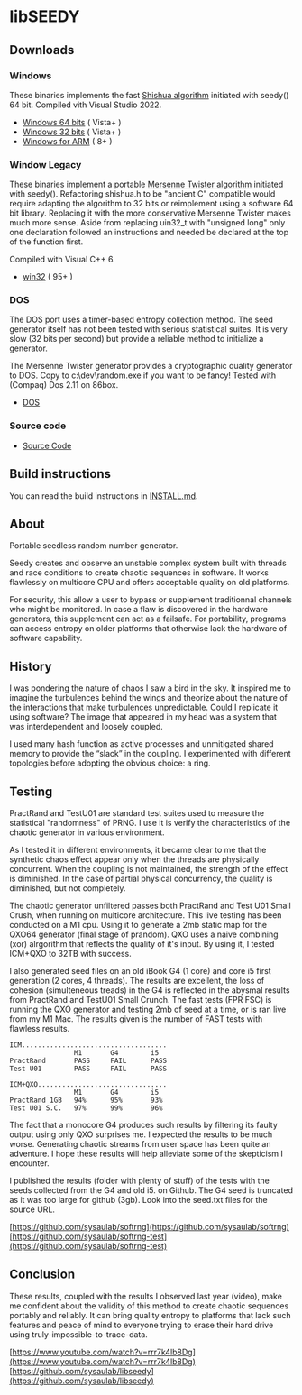 # libSEEDY

## Downloads

### Windows

These binaries implements the fast [Shishua algorithm](https://espadrine.github.io/blog/posts/shishua-the-fastest-prng-in-the-world.html) initiated with seedy() 64 bit. Compiled vith Visual Studio 2022. 

- [Windows 64 bits](https://github.com/sysaulab/libseedy/blob/main/Platforms/seedy-windows-x64.zip) ( Vista+ )
- [Windows 32 bits](https://github.com/sysaulab/libseedy/blob/main/Platforms/seedy-windows-x86.zip) ( Vista+ )
- [Windows for ARM](https://github.com/sysaulab/libseedy/blob/main/Platforms/seedy-windows-ARM64.zip) ( 8+ )

### Window Legacy

These binaries implement a portable [Mersenne Twister algorithm](https://github.com/ESultanik/mtwister) initiated with seedy(). Refactoring shishua.h to be "ancient C" compatible would require adapting the algorithm to 32 bits or reimplement using a software 64 bit library. Replacing it with the more conservative Mersenne Twister makes much more sense. Aside from replacing uin32_t with "unsigned long" only one declaration followed an instructions and needed be declared at the top of the function first.

Compiled with Visual C++ 6.

- [win32](https://github.com/sysaulab/libseedy/blob/main/Platforms/seedy-windows-win32.zip) ( 95+ )

### DOS

The DOS port uses a timer-based entropy collection method. The seed generator itself has not been tested with serious statistical suites. It is very slow (32 bits per second) but provide a reliable method to initialize a generator.

The Mersenne Twister generator provides a cryptographic quality generator to DOS. Copy to c:\dev\random.exe if you want to be fancy! Tested with (Compaq) Dos 2.11 on 86box.

- [DOS](https://github.com/sysaulab/libseedy/blob/main/Platforms/seedy-DOS.zip)

### Source code

- [Source Code](https://github.com/sysaulab/libseedy/archive/refs/heads/main.zip)

## Build instructions

You can read the build instructions in [INSTALL.md](INSTALL.md).

## About

Portable seedless random number generator.

Seedy creates and observe an unstable complex system built with 
threads and race conditions to create chaotic sequences in software. 
It works flawlessly on multicore CPU and offers acceptable quality 
on old platforms.

For security, this allow a user to bypass or supplement traditionnal 
channels who might be monitored. In case a flaw is discovered in the 
hardware generators, this supplement can act as a failsafe. For 
portability, programs can access entropy on older platforms that 
otherwise lack the hardware of software capability.

## History

I was pondering the nature of chaos I saw a bird in the sky. It 
inspired me to imagine the turbulences behind the wings and 
theorize about the nature of the interactions that make turbulences 
unpredictable. Could I replicate it using software? The image that 
appeared in my head was a system that was interdependent and 
loosely coupled.

I used many hash function as active processes and unmitigated shared 
memory to provide the “slack” in the coupling. I experimented with 
different topologies before adopting the obvious choice: a ring.

## Testing

PractRand and TestU01 are standard test suites used to measure the 
statistical "randomness" of PRNG. I use it is verify the 
characteristics of the chaotic generator in various environment.

As I tested it in different environments, it became clear to me 
that the synthetic chaos effect appear only when the threads are 
physically concurrent. When the coupling is not maintained, the 
strength of the effect is diminished. In the case of partial 
physical concurrency, the quality is diminished, but not completely.

The chaotic generator unfiltered passes both PractRand and Test U01 
Small Crush, when running on multicore architecture. This live 
testing has been conducted on a M1 cpu. Using it to generate a 2mb 
static map for the QXO64 generator (final stage of prandom). QXO 
uses a naive combining (xor) alrgorithm that reflects the quality 
of it's input. By using it, I tested ICM+QXO to 32TB with success.

I also generated seed files on an old iBook G4 (1 core) and core 
i5 first generation (2 cores, 4 threads). The results are excellent, 
the loss of cohesion (simulteneous treads) in the G4 is reflected in 
the abysmal results from PractRand and TestU01 Small Crunch. The fast 
tests (FPR FSC) is running the QXO generator and testing 2mb of seed 
at a time, or is ran live from my M1 Mac. The results given is the 
number of FAST tests with flawless results.

    ICM....................................
                    M1       G4        i5
    PractRand       PASS     FAIL      PASS
    Test U01        PASS     FAIL      PASS
    
    ICM+QXO................................
                    M1       G4        i5
    PractRand 1GB   94%      95%       93%
    Test U01 S.C.   97%      99%       96%

The fact that a monocore G4 produces such results by filtering 
its faulty output using only QXO surprises me. I expected the 
results to be much worse. Generating chaotic streams from user 
space has been quite an adventure. I hope these results will 
help alleviate some of the skepticism I encounter.

I published the results (folder with plenty of stuff) of the tests 
with the seeds collected from the G4 and old i5. on Github. The G4 
seed is truncated as it was too large for github (3gb). Look into 
the seed.txt files for the source URL.

[https://github.com/sysaulab/softrng](https://github.com/sysaulab/softrng)
[https://github.com/sysaulab/softrng-test](https://github.com/sysaulab/softrng-test)

## Conclusion

These results, coupled with the results I observed last year (video), 
make me confident about the validity of this method to create chaotic 
sequences portably and reliably. It can bring quality entropy to 
platforms that lack such features and peace of mind to everyone 
trying to erase their hard drive using truly-impossible-to-trace-data.

[https://www.youtube.com/watch?v=rrr7k4lb8Dg](https://www.youtube.com/watch?v=rrr7k4lb8Dg)
[https://github.com/sysaulab/libseedy](https://github.com/sysaulab/libseedy)
